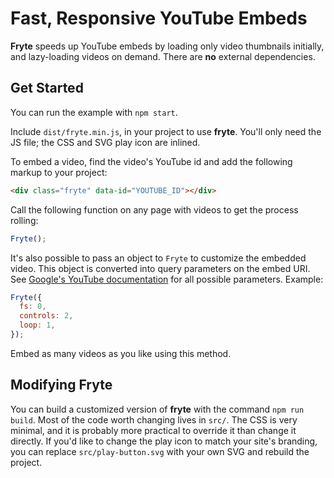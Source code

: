 # Fast, Responsive YouTube Embeds

**Fryte** speeds up YouTube embeds by loading only video thumbnails
initially, and lazy-loading videos on demand. There are **no** external
dependencies.

## Get Started

You can run the example with `npm start`.

Include `dist/fryte.min.js`, in your project to use **fryte**. You'll
only need the JS file; the CSS and SVG play icon are inlined.

To embed a video, find the video's YouTube id and add the following
markup to your project:

```html
<div class="fryte" data-id="YOUTUBE_ID"></div>
```

Call the following function on any page with videos to get the process
rolling:

```javascript
Fryte();
```

It's also possible to pass an object to `Fryte` to customize the
embedded video. This object is converted into query parameters on the
embed URI. See [Google's YouTube documentation][0] for all possible
parameters. Example:

```javascript
Fryte({
  fs: 0,
  controls: 2,
  loop: 1,
});
```

Embed as many videos as you like using this method.

## Modifying Fryte

You can build a customized version of **fryte** with the command `npm
run build`. Most of the code worth changing lives in `src/`. The CSS is
very minimal, and it is probably more practical to override it than
change it directly. If you'd like to change the play icon to match your
site's branding, you can replace `src/play-button.svg` with your own SVG
and rebuild the project.

[0]: https://developers.google.com/youtube/player_parameters
